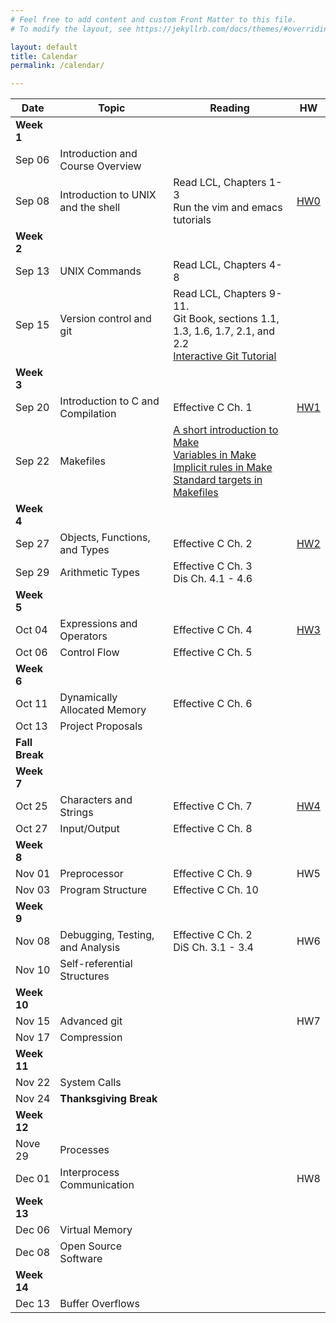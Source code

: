 ```yaml
---
# Feel free to add content and custom Front Matter to this file.
# To modify the layout, see https://jekyllrb.com/docs/themes/#overriding-theme-defaults

layout: default
title: Calendar
permalink: /calendar/

---
```



Date | Topic | Reading | HW
| --- | --- | --- | --- |
**Week 1** |||
Sep 06 | Introduction and Course Overview ||
Sep 08 | Introduction to UNIX and the shell | Read LCL, Chapters 1-3<br/>Run the vim and emacs tutorials|[HW0](assignments/intro.md)|
**Week 2** |||
Sep 13 | UNIX Commands | Read LCL, Chapters 4-8||
Sep 15 | Version control and git | Read LCL, Chapters 9-11.<br/>Git Book, sections 1.1, 1.3, 1.6, 1.7, 2.1, and 2.2<br /><a href="https://learngitbranching.js.org/">Interactive Git Tutorial</a>||[Exercise&nbsp;2](exercises/Lecture-02.md)<br/>[Exercise&nbsp;3](exercises/Lecture-03.md)<br/>[Exercise&nbsp;4](exercises/Lecture-04.md)
**Week 3** |||
Sep 20 | Introduction to C and Compilation |Effective C Ch. 1 |[HW1](assignments/unix-intro.md)|
Sep 22 | Makefiles | <a href="https://rebelsky.cs.grinnell.edu/musings/cnix-make-intro">A short introduction to Make</a><br/> <a href="https://rebelsky.cs.grinnell.edu/musings/cnix-make-variables">Variables in Make</a><br/> <a href="https://rebelsky.cs.grinnell.edu/musings/cnix-make-implicit-rules">Implicit rules in Make</a><br/> <a href="https://rebelsky.cs.grinnell.edu/musings/cnix-make-standard-targets">Standard targets in Makefiles</a> ||
**Week 4** |||
Sep 27| Objects, Functions, and Types | Effective C Ch. 2 |[HW2](../assignments/hw2)|
Sep 29| Arithmetic Types | Effective C Ch. 3<br/> Dis Ch. 4.1 - 4.6 |
**Week 5** ||
Oct 04| Expressions and Operators | Effective C Ch. 4 | [HW3](../assignments/hw3) |
Oct 06 | Control Flow | Effective C Ch. 5 | 
**Week 6** ||
Oct 11| Dynamically Allocated Memory | Effective C Ch. 6 | 
Oct 13| Project Proposals | 
**Fall Break** || 
**Week 7** ||
Oct 25| Characters and Strings | Effective C Ch. 7 | [HW4](../assignments/hw4) | 
Oct 27| Input/Output | Effective C Ch. 8 | 
**Week 8** ||
Nov 01| Preprocessor | Effective C Ch. 9 | HW5
Nov 03| Program Structure | Effective C Ch. 10 | 
**Week 9** ||
Nov 08 | Debugging, Testing, and Analysis | Effective C Ch. 2<br/> DiS Ch. 3.1 - 3.4 | HW6
Nov 10| Self-referential Structures | 
**Week 10** ||
Nov 15| Advanced git | | HW7
Nov 17| Compression | 
**Week 11** ||
Nov 22| System Calls | 
Nov 24 | **Thanksgiving Break**
**Week 12** ||
Nove 29 | Processes | 
Dec 01| Interprocess Communication | | HW8
**Week 13** ||
Dec 06 | Virtual Memory | 
Dec 08 | Open Source Software
**Week 14** |
Dec 13 | Buffer Overflows | 
